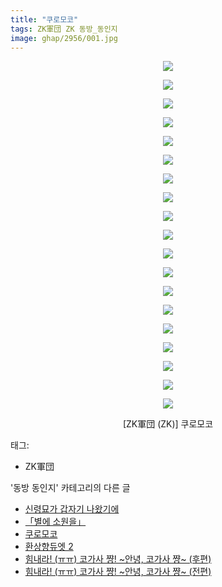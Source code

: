 ```yaml
---
title: "쿠로모코"
tags: ZK軍団 ZK 동방_동인지
image: ghap/2956/001.jpg
---
```

<div class="article">
<p style="text-align: center; clear: none; float: none;"><img src="{{ site.nasurl }}/ghap/2956/001.jpg"/></p>
<p style="text-align: center; clear: none; float: none;"><img src="{{ site.nasurl }}/ghap/2956/002.jpg"/></p>
<p style="text-align: center; clear: none; float: none;"><img src="{{ site.nasurl }}/ghap/2956/003.jpg"/></p>
<p style="text-align: center; clear: none; float: none;"><img src="{{ site.nasurl }}/ghap/2956/004.jpg"/></p>
<p style="text-align: center; clear: none; float: none;"><img src="{{ site.nasurl }}/ghap/2956/005.jpg"/></p>
<p style="text-align: center; clear: none; float: none;"><img src="{{ site.nasurl }}/ghap/2956/006.jpg"/></p>
<p style="text-align: center; clear: none; float: none;"><img src="{{ site.nasurl }}/ghap/2956/007.jpg"/></p>
<p style="text-align: center; clear: none; float: none;"><img src="{{ site.nasurl }}/ghap/2956/008.jpg"/></p>
<p style="text-align: center; clear: none; float: none;"><img src="{{ site.nasurl }}/ghap/2956/009.jpg"/></p>
<p style="text-align: center; clear: none; float: none;"><img src="{{ site.nasurl }}/ghap/2956/010.jpg"/></p>
<p style="text-align: center; clear: none; float: none;"><img src="{{ site.nasurl }}/ghap/2956/011.jpg"/></p>
<p style="text-align: center; clear: none; float: none;"><img src="{{ site.nasurl }}/ghap/2956/012.jpg"/></p>
<p style="text-align: center; clear: none; float: none;"><img src="{{ site.nasurl }}/ghap/2956/013.jpg"/></p>
<p style="text-align: center; clear: none; float: none;"><img src="{{ site.nasurl }}/ghap/2956/014.jpg"/></p>
<p style="text-align: center; clear: none; float: none;"><img src="{{ site.nasurl }}/ghap/2956/015.jpg"/></p>
<p style="text-align: center; clear: none; float: none;"><img src="{{ site.nasurl }}/ghap/2956/016.jpg"/></p>
<p style="text-align: center; clear: none; float: none;"><img src="{{ site.nasurl }}/ghap/2956/017.jpg"/></p>
<p style="text-align: center; clear: none; float: none;"><img src="{{ site.nasurl }}/ghap/2956/018.jpg"/></p>
<p style="text-align: center; clear: none; float: none;"><img src="{{ site.nasurl }}/ghap/2956/019.jpg"/></p>
<p style="text-align: center; clear: none; float: none;">[ZK軍団 (ZK)] 쿠로모코</p>
</div><div class="tagTrail">
<p>태그: </p>
<ul>
<li>ZK軍団</li>
</ul>
</div><div class="another">
<p>'동방 동인지' 카테고리의 다른 글</p>
<ul>
<li><a href="/2016-12-20-ghap_2961">신령묘가 갑자기 나왔기에</a></li>
<li><a href="/2016-12-20-ghap_2957">「별에 소원을」</a></li>
<li><a href="/2016-12-20-ghap_2956">쿠로모코</a></li>
<li><a href="/2016-12-20-ghap_2954">환상향듀엣 2</a></li>
<li><a href="/2016-12-20-ghap_2952">힘내라! (ㅠㅠ) 코가사 쨩! ~안녕, 코가사 쨩~ (후편)</a></li>
<li><a href="/2016-12-20-ghap_2951">힘내라! (ㅠㅠ) 코가사 쨩! ~안녕, 코가사 쨩~ (전편)</a></li>
</ul>
</div><div class="cb_module cb_fluid">
<div class="cb_wrt cb_profile">
</div><!-- commentList close -->
</div>